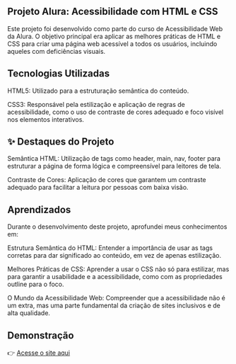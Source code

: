 ##  Projeto Alura: Acessibilidade com HTML e CSS
Este projeto foi desenvolvido como parte do curso de Acessibilidade Web da Alura. O objetivo principal era aplicar as melhores práticas de HTML e CSS para criar uma página web acessível a todos os usuários, incluindo aqueles com deficiências visuais.

##  Tecnologias Utilizadas
HTML5: Utilizado para a estruturação semântica do conteúdo.

CSS3: Responsável pela estilização e aplicação de regras de acessibilidade, como o uso de contraste de cores adequado e foco visível nos elementos interativos.

## ✨ Destaques do Projeto
Semântica HTML: Utilização de tags como header, main, nav, footer para estruturar a página de forma lógica e compreensível para leitores de tela.

Contraste de Cores: Aplicação de cores que garantem um contraste adequado para facilitar a leitura por pessoas com baixa visão.

##  Aprendizados
Durante o desenvolvimento deste projeto, aprofundei meus conhecimentos em:

Estrutura Semântica do HTML: Entender a importância de usar as tags corretas para dar significado ao conteúdo, em vez de apenas estilização.

Melhores Práticas de CSS: Aprender a usar o CSS não só para estilizar, mas para garantir a usabilidade e a acessibilidade, como com as propriedades outline para o foco.

O Mundo da Acessibilidade Web: Compreender que a acessibilidade não é um extra, mas uma parte fundamental da criação de sites inclusivos e de alta qualidade.

## Demonstração
👉 [Acesse o site aqui](https://calmaria-spa-miguel.netlify.app)  
